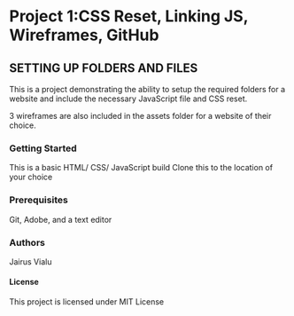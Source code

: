 # Project 1:CSS Reset, Linking JS, Wireframes, GitHub

## SETTING UP FOLDERS AND FILES

This is a project demonstrating the ability to setup the required folders for a website and include the necessary JavaScript file and CSS reset.

3 wireframes are also included in the assets folder for a website of their choice.

### Getting Started 
This is a basic HTML/ CSS/ JavaScript build
Clone this to the location of your choice

### Prerequisites
Git, Adobe, and a text editor

### Authors
Jairus Vialu  

#### License
This project is licensed under MIT License

